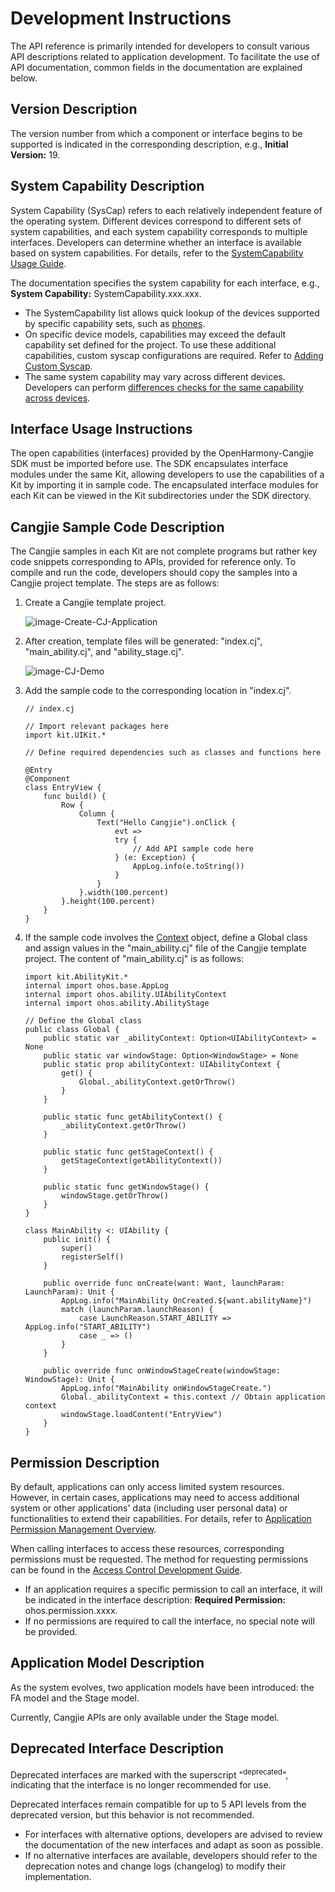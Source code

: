 # Development Instructions

The API reference is primarily intended for developers to consult various API descriptions related to application development. To facilitate the use of API documentation, common fields in the documentation are explained below.

## Version Description

The version number from which a component or interface begins to be supported is indicated in the corresponding description, e.g., **Initial Version:** 19.

## System Capability Description

System Capability (SysCap) refers to each relatively independent feature of the operating system. Different devices correspond to different sets of system capabilities, and each system capability corresponds to multiple interfaces. Developers can determine whether an interface is available based on system capabilities. For details, refer to the [SystemCapability Usage Guide](cj-syscap.md).

The documentation specifies the system capability for each interface, e.g., **System Capability:** SystemCapability.xxx.xxx.

- The SystemCapability list allows quick lookup of the devices supported by specific capability sets, such as [phones](./cj-phone-syscap-list.md).
- On specific device models, capabilities may exceed the default capability set defined for the project. To use these additional capabilities, custom syscap configurations are required. Refer to [Adding Custom Syscap](./cj-syscap.md#加入自定义syscap).
- The same system capability may vary across different devices. Developers can perform [differences checks for the same capability across devices](./cj-syscap.md#不同设备相同能力的差异检查).

## Interface Usage Instructions

The open capabilities (interfaces) provided by the OpenHarmony-Cangjie SDK must be imported before use. The SDK encapsulates interface modules under the same Kit, allowing developers to use the capabilities of a Kit by importing it in sample code. The encapsulated interface modules for each Kit can be viewed in the Kit subdirectories under the SDK directory.

## Cangjie Sample Code Description

The Cangjie samples in each Kit are not complete programs but rather key code snippets corresponding to APIs, provided for reference only. To compile and run the code, developers should copy the samples into a Cangjie project template. The steps are as follows:

1. Create a Cangjie template project.

    ![image-Create-CJ-Application](./figures/image-Create-CJ-Application.png)

2. After creation, template files will be generated: "index.cj", "main_ability.cj", and "ability_stage.cj".

    ![image-CJ-Demo](./figures/image-CJ-Demo.png)

3. Add the sample code to the corresponding location in "index.cj".

    ```cangjie
    // index.cj

    // Import relevant packages here
    import kit.UIKit.*

    // Define required dependencies such as classes and functions here

    @Entry
    @Component
    class EntryView {
        func build() {
            Row {
                Column {
                    Text("Hello Cangjie").onClick {
                        evt =>
                        try {
                            // Add API sample code here
                        } (e: Exception) {
                            AppLog.info(e.toString())
                        }
                    }
                }.width(100.percent)
            }.height(100.percent)
        }
    }
    ```

4. If the sample code involves the [Context](./apis/AbilityKit/cj-apis-ability.md#class-context) object, define a Global class and assign values in the "main_ability.cj" file of the Cangjie template project. The content of "main_ability.cj" is as follows:

    ```cangjie
    import kit.AbilityKit.*
    internal import ohos.base.AppLog
    internal import ohos.ability.UIAbilityContext
    internal import ohos.ability.AbilityStage

    // Define the Global class
    public class Global {
        public static var _abilityContext: Option<UIAbilityContext> = None
        public static var windowStage: Option<WindowStage> = None
        public static prop abilityContext: UIAbilityContext {
            get() {
                Global._abilityContext.getOrThrow()
            }
        }

        public static func getAbilityContext() {
            _abilityContext.getOrThrow()
        }

        public static func getStageContext() {
            getStageContext(getAbilityContext())
        }

        public static func getWindowStage() {
            windowStage.getOrThrow()
        }
    }

    class MainAbility <: UIAbility {
        public init() {
            super()
            registerSelf()
        }

        public override func onCreate(want: Want, launchParam: LaunchParam): Unit {
            AppLog.info("MainAbility OnCreated.${want.abilityName}")
            match (launchParam.launchReason) {
                case LaunchReason.START_ABILITY => AppLog.info("START_ABILITY")
                case _ => ()
            }
        }

        public override func onWindowStageCreate(windowStage: WindowStage): Unit {
            AppLog.info("MainAbility onWindowStageCreate.")
            Global._abilityContext = this.context // Obtain application context
            windowStage.loadContent("EntryView")
        }
    }
    ```

## Permission Description

By default, applications can only access limited system resources. However, in certain cases, applications may need to access additional system or other applications' data (including user personal data) or functionalities to extend their capabilities. For details, refer to [Application Permission Management Overview](../../Dev_Guide/source_en/security/AccessToken/cj-app-permission-mgmt-overview.md).

When calling interfaces to access these resources, corresponding permissions must be requested. The method for requesting permissions can be found in the [Access Control Development Guide](../../Dev_Guide/source_en/security/AccessToken/cj-determine-application-mode.md).

- If an application requires a specific permission to call an interface, it will be indicated in the interface description: **Required Permission:** ohos.permission.xxxx.
- If no permissions are required to call the interface, no special note will be provided.

## Application Model Description

As the system evolves, two application models have been introduced: the FA model and the Stage model.

Currently, Cangjie APIs are only available under the Stage model.

## Deprecated Interface Description

Deprecated interfaces are marked with the superscript "<sup>deprecated</sup>", indicating that the interface is no longer recommended for use.

Deprecated interfaces remain compatible for up to 5 API levels from the deprecated version, but this behavior is not recommended.

- For interfaces with alternative options, developers are advised to review the documentation of the new interfaces and adapt as soon as possible.
- If no alternative interfaces are available, developers should refer to the deprecation notes and change logs (changelog) to modify their implementation.